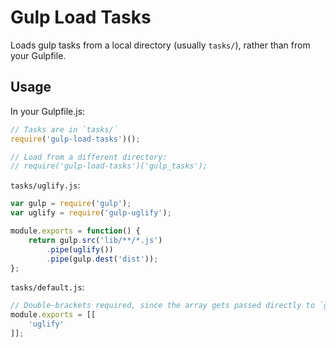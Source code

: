  Gulp Load Tasks
=================
Loads gulp tasks from a local directory (usually `tasks/`), rather than from
your Gulpfile.


## Usage

In your Gulpfile.js:
```javascript
// Tasks are in `tasks/`
require('gulp-load-tasks')();

// Load from a different directory:
// require('gulp-load-tasks')('gulp_tasks');
```

`tasks/uglify.js`:
```javascript
var gulp = require('gulp');
var uglify = require('gulp-uglify');

module.exports = function() {
	return gulp.src('lib/**/*.js')
		.pipe(uglify())
		.pipe(gulp.dest('dist'));
};
```

`tasks/default.js`:
```javascript
// Double-brackets required, since the array gets passed directly to `gulp.task()`
module.exports = [[
	'uglify'
]];
```
